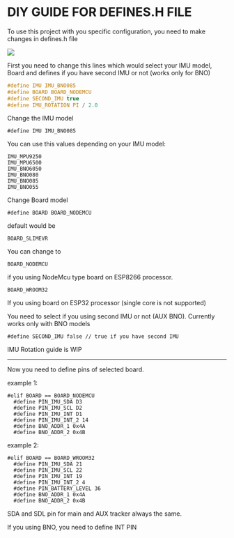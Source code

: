 

# DIY GUIDE FOR DEFINES.H FILE



To use this project with you specific configuration,  you need to make changes in defines.h file



![](https://i.imgur.com/QWwc7kH.png)





First you need to change this lines which would select your IMU model, Board and defines if you have second IMU or not (works only for BNO)

```c
#define IMU IMU_BNO085
#define BOARD BOARD_NODEMCU   
#define SECOND_IMU true
#define IMU_ROTATION PI / 2.0
```





Change the IMU model 

```
#define IMU IMU_BNO085
```

You can use this values depending on your IMU model:

```
IMU_MPU9250 
IMU_MPU6500 
IMU_BNO6050
IMU_BNO080
IMU_BNO085
IMU_BNO055
```



Change Board model

``` 
#define BOARD BOARD_NODEMCU
```

default would be 

``` 
BOARD_SLIMEVR
```

You can change to

```
BOARD_NODEMCU
```

if you using NodeMcu type board on ESP8266 processor. 

```
BOARD_WROOM32
```

If you using board on ESP32 processor (single core is not supported)



You need to select if you using second IMU or not (AUX BNO). Currently works only with BNO models

```
#define SECOND_IMU false // true if you have second IMU
```



IMU Rotation guide is WIP



____

Now you need to define pins of selected board.

example 1:

``` 
#elif BOARD == BOARD_NODEMCU
  #define PIN_IMU_SDA D3
  #define PIN_IMU_SCL D2
  #define PIN_IMU_INT D1
  #define PIN_IMU_INT_2 14
  #define BNO_ADDR_1 0x4A
  #define BNO_ADDR_2 0x4B
```

example 2:

```
#elif BOARD == BOARD_WROOM32
  #define PIN_IMU_SDA 21
  #define PIN_IMU_SCL 22
  #define PIN_IMU_INT 19
  #define PIN_IMU_INT_2 4
  #define PIN_BATTERY_LEVEL 36
  #define BNO_ADDR_1 0x4A
  #define BNO_ADDR_2 0x4B
```





SDA and SDL pin for main and AUX tracker always the same.

If you using BNO, you need to define INT PIN

